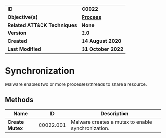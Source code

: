 <table>
<tr>
<td><b>ID</b></td>
<td><b>C0022</b></td>
</tr>
<tr>
<td><b>Objective(s)</b></td>
<td><b><a href="../process">Process</a></b></td>
</tr>
<tr>
<td><b>Related ATT&CK Techniques</b></td>
<td><b>None</b></td>
</tr>
<tr>
<td><b>Version</b></td>
<td><b>2.0</b></td>
</tr>
<tr>
<td><b>Created</b></td>
<td><b>14 August 2020</b></td>
</tr>
<tr>
<td><b>Last Modified</b></td>
<td><b>31 October 2022</b></td>
</tr>
</table>


Synchronization
===============
Malware enables two or more processes/threads to share a resource. 

Methods
-------
|Name|ID|Description|
|---|---|---|
|**Create Mutex**|C0022.001|Malware creates a mutex to enable synchronization.|
